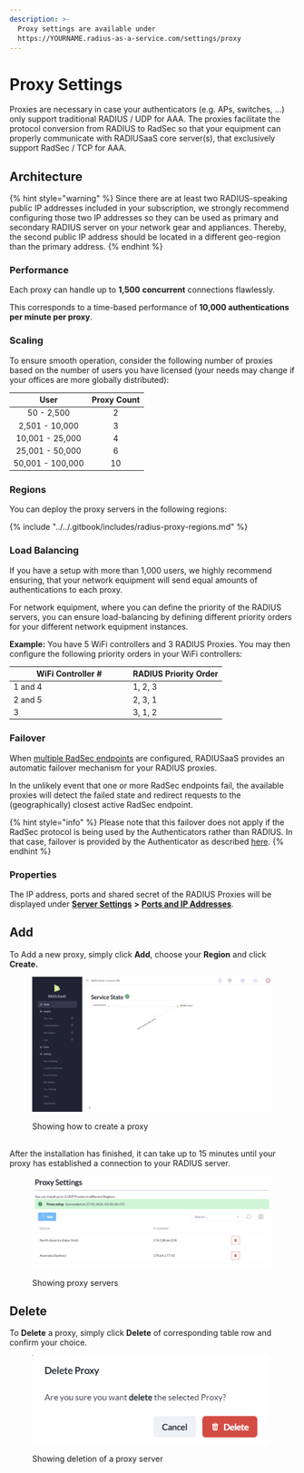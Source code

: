 ```yaml
---
description: >-
  Proxy settings are available under
  https://YOURNAME.radius-as-a-service.com/settings/proxy
---
```


# Proxy Settings

Proxies are necessary in case your authenticators (e.g. APs, switches, ...) only support traditional RADIUS / UDP for AAA. The proxies facilitate the protocol conversion from RADIUS to RadSec so that your equipment can properly communicate with RADIUSaaS core server(s), that exclusively support RadSec / TCP for AAA.

## Architecture

{% hint style="warning" %}
Since there are at least two RADIUS-speaking public IP addresses included in your subscription, we strongly recommend configuring those two IP addresses so they can be used as primary and secondary RADIUS server on your network gear and appliances. Thereby, the second public IP address should be located in a different geo-region than the primary address.
{% endhint %}

### Performance

Each proxy can handle up to **1,500** **concurrent** connections flawlessly.&#x20;

This corresponds to a time-based performance of **10,000 authentications per minute per proxy**.

### Scaling&#x20;

To ensure smooth operation, consider the following number of proxies based on the number of users you have licensed (your needs may change if your offices are more globally distributed):

|       User       | Proxy Count |
| :--------------: | :---------: |
|    50 - 2,500    |      2      |
|  2,501 - 10,000  |      3      |
|  10,001 - 25,000 |      4      |
|  25,001 - 50,000 |      6      |
| 50,001 - 100,000 |      10     |

### Regions

You can deploy the proxy servers in the following regions:

{% include "../../.gitbook/includes/radius-proxy-regions.md" %}

### Load Balancing

If you have a setup with more than 1,000 users, we highly recommend ensuring, that your network equipment will send equal amounts of authentications to each proxy.

For network equipment, where you can define the priority of the RADIUS servers, you can ensure load-balancing by defining different priority orders for your different network equipment instances.

**Example:** You have 5 WiFi controllers and 3 RADIUS Proxies. You may then configure the following priority orders in your WiFi controllers:

<table><thead><tr><th width="196.5">WiFi Controller #</th><th>RADIUS Priority Order</th></tr></thead><tbody><tr><td>1 and 4</td><td>1, 2, 3</td></tr><tr><td>2 and 5</td><td>2, 3, 1</td></tr><tr><td>3</td><td>3, 1, 2</td></tr></tbody></table>

### Failover

When [multiple RadSec endpoints](settings-server.md#failover-and-redundancy) are configured, RADIUSaaS provides an automatic failover mechanism for your RADIUS proxies.&#x20;

In the unlikely event that one or more RadSec endpoints fail, the available proxies will detect the failed state and redirect requests to the (geographically) closest active RadSec endpoint.&#x20;

{% hint style="info" %}
Please note that this failover does not apply if the RadSec protocol is being used by the Authenticators rather than RADIUS. In that case, failover is provided by the Authenticator as described [here](https://docs.radiusaas.com/admin-portal/settings/settings-server#failover-and-redundancy). &#x20;
{% endhint %}

### Properties

The IP address, ports and shared secret of the RADIUS Proxies will be displayed under [**Server Settings**](settings-server.md) **>** [**Ports and IP Addresses**](settings-server.md#properties-1).

## Add&#x20;

To Add a new proxy, simply click **Add**, choose your **Region** and click **Create.**&#x20;

<figure><img src="../../../.gitbook/assets/AddingProxy.gif" alt=""><figcaption><p>Showing how to create a proxy</p></figcaption></figure>

\
After the installation has finished, it can take up to 15 minutes until your proxy has established a connection to your RADIUS server.

<figure><img src="../../../.gitbook/assets/image (431).png" alt=""><figcaption><p>Showing proxy servers</p></figcaption></figure>

## Delete

To **Delete** a proxy, simply click **Delete** of corresponding table row and confirm your choice.&#x20;

<figure><img src="../../../.gitbook/assets/image (397).png" alt="" width="417"><figcaption><p>Showing deletion of a proxy server</p></figcaption></figure>
